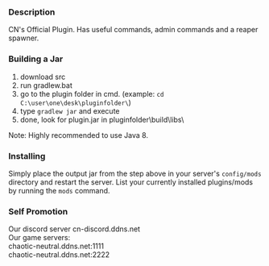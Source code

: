 ### Description
CN's Official Plugin. Has useful commands, admin commands and a reaper spawner.

### Building a Jar

1) download src
2) run gradlew.bat
3) go to the plugin folder in cmd. (example: `cd C:\user\one\desk\pluginfolder\`)
4) type `gradlew jar` and execute
5) done, look for plugin.jar in pluginfolder\build\libs\

Note: Highly recommended to use Java 8.

### Installing

Simply place the output jar from the step above in your server's `config/mods` directory and restart the server.
List your currently installed plugins/mods by running the `mods` command.

### Self Promotion
Our discord server cn-discord.ddns.net  
Our game servers:  
chaotic-neutral.ddns.net:1111  
chaotic-neutral.ddns.net:2222  
